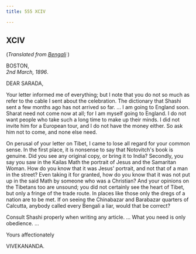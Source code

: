 ```yaml
---
title: 555 XCIV

---
```

  

  


## XCIV

(*Translated from [Bengali](b7261e6094.pdf)* )

BOSTON,  
*2nd March, 1896*.

DEAR SARADA,

Your letter informed me of everything; but I note that you do not so
much as refer to the cable I sent about the celebration. The dictionary
that Shashi sent a few months ago has not arrived so far. ... I am going
to England soon. Sharat need not come now at all; for I am myself going
to England. I do not want people who take such a long time to make up
their minds. I did not invite him for a European tour, and I do not have
the money either. So ask him not to come, and none else need.

On perusal of your letter on Tibet, I came to lose all regard for your
common sense. In the first place, it is nonsense to say that Notovitch's
book is genuine. Did you see any original copy, or bring it to India?
Secondly, you say you saw in the Kailas Math the portrait of Jesus and
the Samaritan Woman. How do you know that it was Jesus' portrait, and
not that of a man in the street? Even taking it for granted, how do you
know that it was not put up in the said Math by someone who was a
Christian? And your opinions on the Tibetans too are unsound; you did
not certainly see the heart of Tibet, but only a fringe of the trade
route. In places like those only the dregs of a nation are to be met. If
on seeing the Chinabazar and Barabazar quarters of Calcutta, anybody
called every Bengali a liar, would that be correct?

Consult Shashi properly when writing any article. ... What you need is
only obedience. ... 

Yours affectionately

VIVEKANANDA.